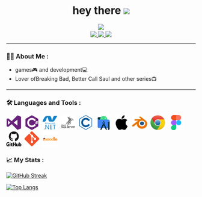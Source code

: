 <h1 align = "center">
  hey there
  <img src="https://media.giphy.com/media/hvRJCLFzcasrR4ia7z/giphy.gif" width="30px"/>
</h1>
<div id="header" align="center">
  <img src="https://media.giphy.com/media/qP2YwW2BpB2K0qMjMk/giphy.gif" width="300"/>
</div>
<div id="badges"align="center">
<a href = "https://t.me/DenZelCrockker">
  <img src="https://img.shields.io/badge/Telegram-blue?logo=Telegram&logoColor=white&style=for-the-badge"/>
</a>
  <a href = "https://vk.com/denzelen">
  <img src="https://img.shields.io/badge/VK-blue?logo=VK&logoColor=white&style=for-the-badge"/>
</a>
<a href = "https://steamcommunity.com/id/denzelcrockker/">
  <img src="https://img.shields.io/badge/Steam-black?logo=Steam&logoColor=white&style=for-the-badge"/>
</a>
</div>

---

### :man_technologist: About Me :
- games🎮 and development💻
- Lover ofBreaking Bad, Better Call Saul and other series📺

---

<div>
  
  ### :hammer_and_wrench: Languages and Tools :
  <img src="https://github.com/devicons/devicon/blob/master/icons/visualstudio/visualstudio-plain.svg" title="vs" alt="vs" width="40" height="40"/>&nbsp;
  <img src="https://github.com/devicons/devicon/blob/master/icons/csharp/csharp-plain.svg" title="C#" alt="C#" width="40" height="40"/>&nbsp;
  <img src="https://github.com/devicons/devicon/blob/master/icons/dot-net/dot-net-plain-wordmark.svg" title=".net" alt=".net" width="40" height="40"/>&nbsp;
  <img src="https://github.com/devicons/devicon/blob/master/icons/microsoftsqlserver/microsoftsqlserver-plain-wordmark.svg" title="mssql" alt="mssql" width="40" height="40"/>&nbsp;
  <img src="https://github.com/devicons/devicon/blob/master/icons/c/c-line.svg" title="C" alt="C" width="40" height="40"/>&nbsp;
  <img src="https://github.com/devicons/devicon/blob/master/icons/androidstudio/androidstudio-original.svg" title="AndroidStudio" alt="AndroidStudio" width="40" height="40"/>&nbsp;
  <img src="https://github.com/devicons/devicon/blob/master/icons/apple/apple-original.svg" title="AppleUser" alt="AppleUser" width="40" height="40"/>&nbsp;
  <img src="https://github.com/devicons/devicon/blob/master/icons/blender/blender-original.svg" title="Blender" alt="Blender" width="40" height="40"/>&nbsp;
  <img src="https://github.com/devicons/devicon/blob/master/icons/chrome/chrome-original.svg" title="ChromeUser" alt="ChromeUser" width="40" height="40"/>&nbsp;
  <img src="https://github.com/devicons/devicon/blob/master/icons/figma/figma-original.svg" title="Figma" alt="Figma" width="40" height="40"/>&nbsp;
  <img src="https://github.com/devicons/devicon/blob/master/icons/github/github-original-wordmark.svg" title="github" alt="github" width="40" height="40"/>&nbsp;
  <img src="https://github.com/devicons/devicon/blob/master/icons/git/git-original.svg" title="git" alt="git" width="40" height="40"/>&nbsp;
  <img src="https://github.com/devicons/devicon/blob/master/icons/moodle/moodle-original-wordmark.svg" title="moodle" alt="moodle" width="40" height="40"/>&nbsp;
</div>

### 📈 My Stats :

[![GitHub Streak](http://github-readme-streak-stats.herokuapp.com?user=denzelcrocker&theme=dark&border_radius=10)](https://git.io/streak-stats)

[![Top Langs](https://github-readme-stats.vercel.app/api/top-langs/?username=denzelcrocker&layout=compact&theme=vision-friendly-dark)](https://github.com/anuraghazra/github-readme-stats)

<!--
**denzelcrocker/denzelcrocker** is a ✨ _special_ ✨ repository because its `README.md` (this file) appears on your GitHub profile.

Here are some ideas to get you started:

- 🔭 I’m currently working on ...
- 🌱 I’m currently learning ...
- 👯 I’m looking to collaborate on ...
- 🤔 I’m looking for help with ...
- 💬 Ask me about ...
- 📫 How to reach me: ...
- 😄 Pronouns: ...
- ⚡ Fun fact: ...
-->
